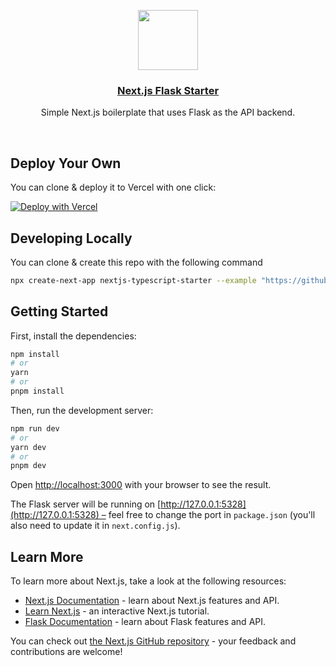 <p align="center">
  <a href="https://next-flask.vercel.app/">
    <img src="/public/vercel.svg" height="96">
    <h3 align="center">Next.js Flask Starter</h3>
  </a>
</p>

<p align="center">
Simple Next.js boilerplate that uses Flask as the API backend.
</p>

<br/>

## Deploy Your Own

You can clone & deploy it to Vercel with one click:

[![Deploy with Vercel](https://vercel.com/button)]()

## Developing Locally

You can clone & create this repo with the following command

```bash
npx create-next-app nextjs-typescript-starter --example "https://github.com/vercel/examples/tree/main/python/next-flask"
```

## Getting Started

First, install the dependencies:

```bash
npm install
# or
yarn
# or
pnpm install
```

Then, run the development server:

```bash
npm run dev
# or
yarn dev
# or
pnpm dev
```

Open [http://localhost:3000](http://localhost:3000) with your browser to see the result.

The Flask server will be running on [http://127.0.0.1:5328](http://127.0.0.1:5328) – feel free to change the port in `package.json` (you'll also need to update it in `next.config.js`).

## Learn More

To learn more about Next.js, take a look at the following resources:

- [Next.js Documentation](https://nextjs.org/docs) - learn about Next.js features and API.
- [Learn Next.js](https://nextjs.org/learn) - an interactive Next.js tutorial.
- [Flask Documentation](https://flask.palletsprojects.com/en/1.1.x/) - learn about Flask features and API.

You can check out [the Next.js GitHub repository](https://github.com/vercel/next.js/) - your feedback and contributions are welcome!
